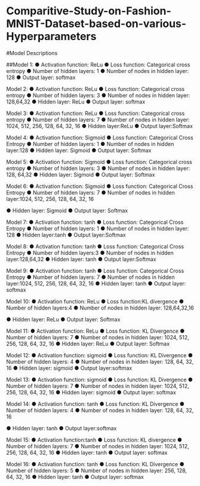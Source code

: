 # Comparitive-Study-on-Fashion-MNIST-Dataset-based-on-various-Hyperparameters

#Model Descriptions

##Model 1:
  ● Activation function: ReLu
  ● Loss function: Categorical cross entropy
  ● Number of hidden layers: 1
  ● Number of nodes in hidden layer: 128
  ● Output layer: softmax

Model 2:
  ● Activation function: ReLu
  ● Loss function: Categorical cross entropy
  ● Number of hidden layers: 3
  ● Number of nodes in hidden layer: 128,64,32
  ● Hidden layer: ReLu
  ● Output layer: softmax

Model 3:
  ● Activation function: ReLu
  ● Loss function: Categorical cross entropy
  ● Number of hidden layers: 7
  ● Number of nodes in hidden layer: 1024, 512, 256, 128, 64, 32, 16
  ● Hidden layer:ReLu
  ● Output layer:Softmax

Model 4:
  ● Activation function: Sigmoid
  ● Loss function: Categorical Cross Entropy
  ● Number of hidden layers: 1
  ● Number of nodes in hidden layer:128
  ● Hidden layer: Sigmoid
  ● Output layer: Softmax

Model 5:
  ● Activation function: Sigmoid
  ● Loss function: Categorical cross entropy
  ● Number of hidden layers: 3
  ● Number of nodes in hidden layer: 128, 64,32
  ● Hidden layer: Sigmoid
  ● Output layer: Softmax

Model 6:
● Activation function: Sigmoid
● Loss function: Categorical Cross Entropy
● Number of hidden layers: 7
● Number of nodes in hidden layer:1024, 512, 256, 128, 64, 32, 16

● Hidden layer: Sigmoid
● Output layer: Softmax

Model 7:
● Activation function: tanh
● Loss function: Categorical Cross Entropy
● Number of hidden layers: 1
● Number of nodes in hidden layer: 128
● Hidden layer:tanh
● Output layer:Softmax

Model 8:
● Activation function: tanh
● Loss function: Categorical Cross Entropy
● Number of hidden layers:3
● Number of nodes in hidden layer:128,64,32
● Hidden layer: tanh
● Output layer:Softmax

Model 9:
● Activation function: tanh
● Loss function: Categorical Cross Entropy
● Number of hidden layers: 7
● Number of nodes in hidden layer:1024, 512, 256, 128, 64, 32, 16
● Hidden layer: tanh
● Output layer: softmax

Model 10:
● Activation function: ReLu
● Loss function:KL divergence
● Number of hidden layers:4
● Number of nodes in hidden layer: 128,64,32,16

● Hidden layer: ReLu
● Output layer: Softmax

Model 11:
● Activation function: ReLu
● Loss function: KL Divergence
● Number of hidden layers: 7
● Number of nodes in hidden layer: 1024, 512, 256, 128, 64, 32, 16
● Hidden layer: ReLu
● Output layer: Softmax

Model 12:
● Activation function: sigmoid
● Loss function: KL Divergence
● Number of hidden layers: 4
● Number of nodes in hidden layer: 128, 64, 32, 16
● Hidden layer: sigmoid
● Output layer:softmax

Model 13:
● Activation function: sigmoid
● Loss function: KL Divergence
● Number of hidden layers: 7
● Number of nodes in hidden layer: 1024, 512, 256, 128, 64, 32, 16
● Hidden layer: sigmoid
● Output layer: softmax

Model 14:
● Activation function: tanh
● Loss function: KL Divergence
● Number of hidden layers: 4
● Number of nodes in hidden layer: 128, 64, 32, 16

● Hidden layer: tanh
● Output layer:softmax

Model 15:
● Activation function:tanh
● Loss function: KL divergence
● Number of hidden layers: 7
● Number of nodes in hidden layer: 1024, 512, 256, 128, 64, 32, 16
● Hidden layer: tanh
● Output layer: softmax

Model 16:
● Activation function: tanh
● Loss function: KL Divergence
● Number of hidden layers: 5
● Number of nodes in hidden layer: 256, 128, 64, 32, 16
● Hidden layer: tanh
● Output layer: softmax
